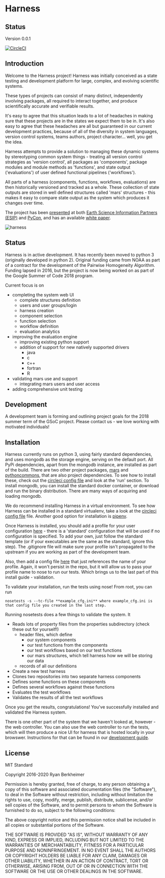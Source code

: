 # Harness

## Status

Version 0.0.1

[![CircleCI](https://circleci.com/gh/RBerkheimer/harness.svg?style=svg)](https://circleci.com/gh/RBerkheimer/harness)

## Introduction
Welcome to the Harness project! Harness was initially conceived as a state testing and development platform for large, complex, and evolving scientific systems.

These types of projects can consist of many distinct, independently involving packages, all required to interact together, and produce scientifically accurate and verifiable results.

It's easy to agree that this situation leads to a lot of headaches in making sure that these projects are in the states we expect them to be in. It's also easy to agree that these headaches are all but guaranteed in our current development practices, because of all of the diversity in system languages, version control systems, teams authors, project character... well, you get the idea.

Harness attempts to provide a solution to managing these dynamic systems by stereotyping common system things - treating all version control strategies as 'version control', all packages as 'components', package modules and module methods as 'functions', and state output ('evaluations') of user defined functional pipelines ('workflows').

All parts of a harness (components, functions, workflows, evaluations) are then historically versioned and tracked as a whole. These collection of state outputs are stored in well defined structures called 'mars' structures - this makes it easy to compare state output as the system which produces it changes over time.

The project has been [presented](https://www.youtube.com/watch?v=ehXGM8idcAY) at both [Earth Science Information Partners (ESIP)](http://commons.esipfed.org/node/9131) and [PyCon](https://us.pycon.org/2016/schedule/presentation/2021/), and has an available [white paper](http://commons.esipfed.org/sites/default/files/Harness_WhitePaper.pdf).

![harness](reference/Harness_PyCon.png?raw=true "Original Harness Poster - February 2016")

## Status

Harness is in active development. It has recently been moved to python 3 (originally developed in python 2). Original funding came from NOAA as part of a contract for the development of the Pairwise Homogeneity Algorithm. Funding lapsed in 2016, but the project is now being worked on as part of the Google Summer of Code 2018 program.

Current focus is on
* completing the system web UI
    * complete structures definition
    * users and user groups/login
    * harness creation
    * component selection
    * function selection
    * workflow definition
    * evaluation analytics
* improving the evaluation engine
    * improving existing python support
    * addition of support for new natively supported drivers
        * java
        * c
        * c++
        * fortran
        * R
* validating mars use and support
    * integrating mars users and user access
* adding comprehensive unit testing

## Development

A development team is forming and outlining project goals for the 2018 summer term of the GSoC project. Please contact us - we love working with motivated individuals!

## Installation

Harness currently runs on python 3, using fairly standard dependencies, and uses mongodb as the storage engine, serving on the default port. All PyPi dependencies, apart from the mongodb instance, are installed as part of the build. There are two other project packages, [mars](https://github.com/RBerkheimer/mars) and [pythoncommons](https://github.com/RBerkheimer/pythoncommons), that are also project dependencies. To see how to install these, check out the [circleci config file](https://github.com/RBerkheimer/harness/blob/master/.circleci/config.yml) and look at the 'run' section. To install mongodb, you can install the standard docker container, or download and run the binary distribution. There are many ways of acquiring and loading mongodb.

We do recommend installing Harness in a virtual environment. To see how Harness can be installed in a standard virtualenv, take a look at the [circleci config file](https://github.com/RBerkheimer/harness/blob/master/.circleci/config.yml) file. Another good option for installation is [pipenv](https://github.com/pypa/pipenv).

Once Harness is installed, you should add a profile for your user configuration [here](https://github.com/RBerkheimer/harness/tree/master/harness/properties/profiles) - there is a 'standard' configuration that will be used if no configuration is specified. To add your own, just follow the standard template (or if your executables are the same as the standard, ignore this step). The .gitignore file will make sure your profile isn't propagated to the upstream if you are working as part of the development team.

Also, then add a config file [here](https://github.com/RBerkheimer/harness/tree/master/config) that just references the name of your profile. Again, it won't persist in the repo, but it will allow us to pass your profile name to nose to run our tests. Which brings us to the last part of this install guide - validation.

To validate your installation, run the tests using nose! From root, you can run

```
nosetests -s --tc-file **example_cfg.ini** where example_cfg.ini is that config file you created in the last step.
```

Running nosetests does a few things to validate the system. It

* Reads lots of property files from the properties subdirectory (check these out for yourself!)
    * header files, which define
        * our system components
        * our test functions from the components
        * our test workflows based on our test functions
        * our mars structures, which tell harness how we will be storing our data
    * records of all our definitions
* Create a new test harness
* Clones two repositories into two separate harness components
* Defines some functions on these components
* Defines several workflows against these functions
* Evaluates the test workflows
* Validates the results of all the test workflows

Once you get the results, congratulations! You've successfully installed and validated the Harness system.

There is one other part of the system that we haven't looked at, however - the web controller. You can also use the web controller to run the tests, which will then produce a nice UI for harness that is hosted locally in your browswer. Instructions for that can be found in our [development guide](https://github.com/RBerkheimer/harness/blob/master/DEVELOPMENT_README).


## License

MIT Standard

Copyright 2016-2020 Ryan Berkheimer

Permission is hereby granted, free of charge, to any person obtaining a copy of this software and associated documentation files (the "Software"), to deal in the Software without restriction, including without limitation the rights to use, copy, modify, merge, publish, distribute, sublicense, and/or sell copies of the Software, and to permit persons to whom the Software is furnished to do so, subject to the following conditions:

The above copyright notice and this permission notice shall be included in all copies or substantial portions of the Software.

THE SOFTWARE IS PROVIDED "AS IS", WITHOUT WARRANTY OF ANY KIND, EXPRESS OR IMPLIED, INCLUDING BUT NOT LIMITED TO THE WARRANTIES OF MERCHANTABILITY, FITNESS FOR A PARTICULAR PURPOSE AND NONINFRINGEMENT. IN NO EVENT SHALL THE AUTHORS OR COPYRIGHT HOLDERS BE LIABLE FOR ANY CLAIM, DAMAGES OR OTHER LIABILITY, WHETHER IN AN ACTION OF CONTRACT, TORT OR OTHERWISE, ARISING FROM, OUT OF OR IN CONNECTION WITH THE SOFTWARE OR THE USE OR OTHER DEALINGS IN THE SOFTWARE.

